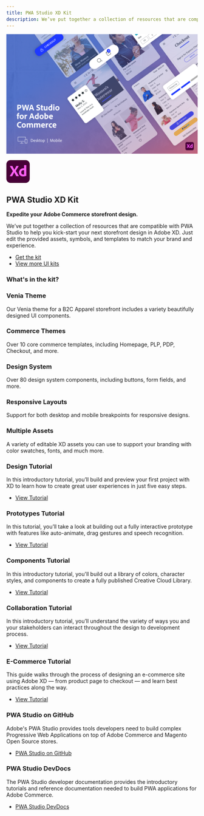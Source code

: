 ```yaml
---
title: PWA Studio XD Kit
description: We’ve put together a collection of resources that are compatible with PWA Studio to help you kick-start your next storefront design in Adobe XD.
---
```


<Hero slots="image, icon, heading, text1, text2, buttons" variant="halfwidth" />

![Adobe Commerce XD Kit](./images/Commerce-xdkit-home.png)

![XD icon](images/xd.svg)

## PWA Studio XD Kit

**Expedite your Adobe Commerce storefront design.**

We’ve put together a collection of resources that are compatible with PWA Studio to help you kick-start your next storefront design in Adobe XD.
Just edit the provided assets, symbols, and templates to match your brand and experience.

* [Get the kit](pwa-studio-uikit-venia-v1.0.xd)
* [View more UI kits](https://www.adobe.com/products/xd/features/ui-kits.html)


<TitleBlock slots="heading" width="100%" theme="light" />

### What's in the kit?


<TextBlock slots="heading, text" width="33%" theme="light" isCentered />

### Venia Theme

Our Venia theme for a B2C Apparel storefront includes a variety beautifully designed UI components.

<TextBlock slots="heading, text" width="33%" theme="light" isCentered />

### Commerce Themes

Over 10 core commerce templates, including Homepage, PLP, PDP, Checkout, and more.

<TextBlock slots="heading, text" width="33%" theme="light" isCentered />

### Design System

Over 80 design system components, including buttons, form fields, and more.

<TextBlock slots="heading, text" width="50%" theme="light" isCentered />

### Responsive Layouts

Support for both desktop and mobile breakpoints for responsive designs.

<TextBlock slots="heading, text" theme="light" width="50%" isCentered />

### Multiple Assets

A variety of editable XD assets you can use to support your branding with color swatches, fonts, and much more.
<br/>

<TextBlock slots="heading, text, buttons" width="33%" theme="dark" isCentered/>

### Design Tutorial

In this introductory tutorial, you’ll build and preview your first project with XD to learn how to create great user experiences in just five easy steps.

* [View Tutorial](https://www.adobe.com/products/xd/learn/get-started-xd-design.html)

<TextBlock slots="heading, text, buttons" width="33%" theme="dark" isCentered />

### Prototypes Tutorial

In this tutorial, you’ll take a look at building out a fully interactive prototype with features like auto-animate, drag gestures and speech recognition.

* [View Tutorial](https://www.adobe.com/products/xd/learn/get-started-xd-prototype.html)

<TextBlock slots="heading, text, buttons" width="33%" theme="dark" isCentered/>

### Components Tutorial

In this introductory tutorial, you'll build out a library of colors, character styles, and components to create a fully published Creative Cloud Library.

* [View Tutorial](https://www.adobe.com/products/xd/learn/get-started-xd-components-libraries.html)

<TextBlock slots="heading, text, buttons" width="50%" theme="dark" isCentered/>

### Collaboration Tutorial

In this introductory tutorial, you’ll understand the variety of ways you and your stakeholders can interact throughout the design to development process.

* [View Tutorial](https://www.adobe.com/products/xd/learn/get-started-xd-collaboration.html)

<TextBlock slots="heading, text, buttons" width="50%" theme="dark" isCentered/>

### E-Commerce Tutorial

This guide walks through the process of designing an e-commerce site using Adobe XD — from product page to checkout — and learn best practices along the way.

* [View Tutorial](https://www.adobe.com/products/xd/learn/design/layout/ecommerce-website-design.html)


<TextBlock slots="heading, text, buttons" width="50%" theme="light" isCentered/>

### PWA Studio on GitHub

Adobe's PWA Studio provides tools developers need to build complex Progressive Web Applications on top of Adobe Commerce and Magento Open Source stores.

* [PWA Studio on GitHub](https://github.com/magento/pwa-studio)


<TextBlock slots="heading, text, buttons" width="50%" theme="light" isCentered/>

### PWA Studio DevDocs

The PWA Studio developer documentation provides the introductory tutorials and reference documentation needed to build PWA applications for Adobe Commerce.

* [PWA Studio DevDocs](https://magento.github.io/pwa-studio/)
